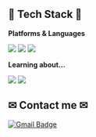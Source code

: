 ## 📖  Tech Stack  📖
**Platforms & Languages**

<img src="https://img.shields.io/badge/c++-00599C?style=for-the-badge&logo=c%2B%2B&logoColor=white"> <img src="https://img.shields.io/badge/python-3776AB?style=for-the-badge&logo=python&logoColor=white"> <img src="https://img.shields.io/badge/Arduino-00979D?style=for-the-badge&logo=Arduino&logoColor=white"/> 

**Learning about...**

<img src="https://img.shields.io/badge/Kotlin-7F52FF?style=for-the-badge&logo=Kotlin&logoColor=white"> <img src="https://img.shields.io/badge/Android%20Studio-3DDC84?style=for-the-badge&logo=Android-Studio&logoColor=white">


## ✉  Contact me  ✉

[![Gmail Badge](https://img.shields.io/badge/Gmail-d14836?style=flat&logo=Gmail&logoColor=white&link=mailto:dalek1568@gmail.com)](mailto:dalek1568@gmail.com)

